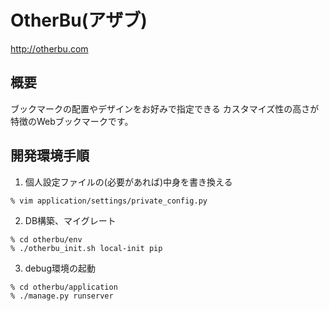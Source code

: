 # OtherBu(アザブ)
  http://otherbu.com

## 概要
  ブックマークの配置やデザインをお好みで指定できる
  カスタマイズ性の高さが特徴のWebブックマークです。


## 開発環境手順
1. 個人設定ファイルの(必要があれば)中身を書き換える
```
% vim application/settings/private_config.py
```

2. DB構築、マイグレート
```
% cd otherbu/env
% ./otherbu_init.sh local-init pip
```

3. debug環境の起動
```
% cd otherbu/application
% ./manage.py runserver
```
